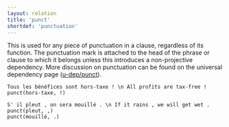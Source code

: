 ```yaml
---
layout: relation
title: 'punct'
shortdef: 'punctuation'
---
```


This is used for any piece of punctuation in a clause, regardless of its function. The punctuation mark is attached to the head of the phrase or clause to which it belongs unless this introduces a non-projective dependency. More discussion on punctuation can be found on the universal dependency page ([u-dep/punct]()).

~~~ sdparse
Tous les bénéfices sont hors-taxe ! \n All profits are tax-free !
punct(hors-taxe, !)
~~~

~~~ sdparse
S' il pleut , on sera mouillé . \n If it rains , we will get wet .
punct(pleut, ,)
punct(mouillé, .)
~~~

